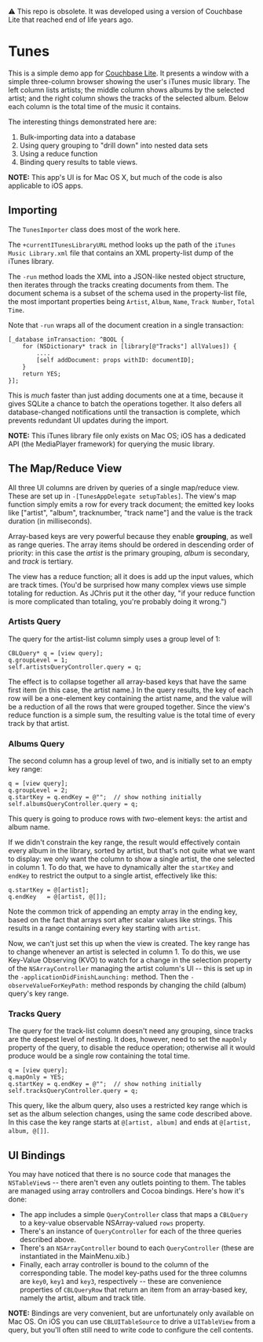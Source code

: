 ⚠️ This repo is obsolete.  It was developed using a version of Couchbase Lite that reached end of life years ago.

# Tunes

This is a simple demo app for [Couchbase Lite](https://github.com/couchbase/couchbase-lite-ios). It presents a window with a simple three-column browser showing the user's iTunes music library. The left column lists artists; the middle column shows albums by the selected artist; and the right column shows the tracks of the selected album. Below each column is the total time of the music it contains.

The interesting things demonstrated here are:

1. Bulk-importing data into a database
2. Using query grouping to "drill down" into nested data sets
3. Using a reduce function
4. Binding query results to table views.

**NOTE:** This app's UI is for Mac OS X, but much of the code is also applicable to iOS apps.

## Importing

The `TunesImporter` class does most of the work here.

The `+currentITunesLibraryURL` method looks up the path of the `iTunes Music Library.xml` file that contains an XML property-list dump of the iTunes library.

The `-run` method loads the XML into a JSON-like nested object structure, then iterates through the tracks creating documents from them. The document schema is a subset of the schema used in the property-list file, the most important properties being `Artist`, `Album`, `Name`, `Track Number`, `Total Time`.

Note that `-run` wraps all of the document creation in a single transaction:

    [_database inTransaction: ^BOOL {
        for (NSDictionary* track in [library[@"Tracks"] allValues]) {
            ....
            [self addDocument: props withID: documentID];
        }
        return YES;
    }];

This is _much_ faster than just adding documents one at a time, because it gives SQLite a chance to batch the operations together. It also defers all database-changed notifications until the transaction is complete, which prevents redundant UI updates during the import.

**NOTE:** This iTunes library file only exists on Mac OS; iOS has a dedicated API (the MediaPlayer framework) for querying the music library.

## The Map/Reduce View

All three UI columns are driven by queries of a single map/reduce view. These are set up in `-[TunesAppDelegate setupTables]`. The view's map function simply emits a row for every track document; the emitted key looks like
    ["artist", "album", tracknumber, "track name"]
and the value is the track duration (in milliseconds).

Array-based keys are very powerful because they enable **grouping**, as well as range queries. The array items should be ordered in descending order of priority: in this case the _artist_ is the primary grouping, _album_ is secondary, and _track_ is tertiary.

The view has a reduce function; all it does is add up the input values, which are track times. (You'd be surprised how many complex views use simple totaling for reduction. As JChris put it the other day, "if your reduce function is more complicated than totaling, you're probably doing it wrong.")

### Artists Query

The query for the artist-list column simply uses a group level of 1:

    CBLQuery* q = [view query];
    q.groupLevel = 1;
    self.artistsQueryController.query = q;

The effect is to collapse together all array-based keys that have the same first item (in this case, the artist name.) In the query results, the key of each row will be a one-element key containing the artist name, and the value will be a reduction of all the rows that were grouped together. Since the view's reduce function is a simple sum, the resulting value is the total time of every track by that artist.

### Albums Query

The second column has a group level of two, and is initially set to an empty key range:

    q = [view query];
    q.groupLevel = 2;
    q.startKey = q.endKey = @"";  // show nothing initially
    self.albumsQueryController.query = q;

This query is going to produce rows with _two_-element keys: the artist and album name.

If we didn't constrain the key range, the result would effectively contain every album in the library, sorted by artist, but that's not quite what we want to display: we only want the column to show a single artist, the one selected in column 1. To do that, we have to dynamically alter the `startKey` and `endKey` to restrict the output to a single artist, effectively like this:

    q.startKey = @[artist];
    q.endKey   = @[artist, @[]];

Note the common trick of appending an empty array in the ending key, based on the fact that arrays sort after scalar values like strings. This results in a range containing every key starting with `artist`.

Now, we can't just set this up when the view is created. The key range has to change whenever an artist is selected in column 1. To do this, we use Key-Value Observing (KVO) to watch for a change in the selection property of the `NSArrayController` managing the artist column's UI -- this is set up in the `-applicationDidFinishLaunching:` method. Then the `-observeValueForKeyPath:` method responds by changing the child (album) query's key range.

### Tracks Query

The query for the track-list column doesn't need any grouping, since tracks are the deepest level of nesting. It does, however, need to set the `mapOnly` property of the query, to disable the reduce operation; otherwise all it would produce would be a single row containing the total time.

    q = [view query];
    q.mapOnly = YES;
    q.startKey = q.endKey = @"";  // show nothing initially
    self.tracksQueryController.query = q;

This query, like the album query, also uses a restricted key range which is set as the album selection changes, using the same code described above. In this case the key range starts at `@[artist, album]` and ends at `@[artist, album, @[]]`.

## UI Bindings

You may have noticed that there is no source code that manages the `NSTableView`s -- there aren't even any outlets pointing to them. The tables are managed using array controllers and Cocoa bindings. Here's how it's done:

* The app includes a simple `QueryController` class that maps a `CBLQuery` to a key-value observable NSArray-valued `rows` property.
* There's an instance of `QueryController` for each of the three queries described above.
* There's an `NSArrayController` bound to each `QueryController` (these are instantiated in the MainMenu.xib.)
* Finally, each array controller is bound to the column of the corresponding table. The model key-paths used for the three columns are `key0`, `key1` and `key3`, respectively -- these are convenience properties of `CBLQueryRow` that return an item from an array-based key, namely the artist, album and track title.

**NOTE:** Bindings are very convenient, but are unfortunately only available on Mac OS. On iOS you can use `CBLUITableSource` to drive a `UITableView` from a query, but you'll often still need to write code to configure the cell contents.
